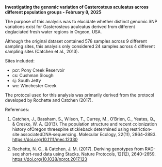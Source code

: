 **Investigating the genomic variation of Gasterosteus aculeatus across different population groups - February 8, 2025**

The purpose of this analysis was to elucidate whether distinct genomic SNP variations exist for Gasterosteus aculeatus derived from different deglaciated fresh water regions in Orgeon, USA.

Although the original dataset contained 578 samples across 9 different sampling sites, this analysis only considered 24 samples across 4 different sampling sites (Catchen et al., 2013).

Sites included:
- pcr: Pony Creek Reservoir
- cs: Cushman Slough
- sj: South Jetty
- wc: Winchester Creek

The protocal used for this analysis was primarily derived from the protocol developed by Rochette and Catchen (2017). 

References:
1. Catchen, J., Bassham, S., Wilson, T., Currey, M., O’Brien, C., Yeates, Q., & Cresko, W. A. (2013). The population structure and recent colonization history ofOregon threespine stickleback determined using restriction‐site associatedDNA‐sequencing. Molecular Ecology, 22(11), 2864–2883. https://doi.org/10.1111/mec.12330

2. Rochette, N. C., & Catchen, J. M. (2017). Deriving genotypes from RAD-seq short-read data using Stacks. Nature Protocols, 12(12), 2640–2659. https://doi.org/10.1038/nprot.2017.123   
